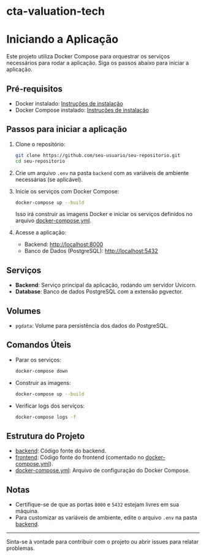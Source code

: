 # cta-valuation-tech

# Iniciando a Aplicação

Este projeto utiliza Docker Compose para orquestrar os serviços necessários para rodar a aplicação. Siga os passos abaixo para iniciar a aplicação.

## Pré-requisitos

- Docker instalado: [Instruções de instalação](https://docs.docker.com/get-docker/)
- Docker Compose instalado: [Instruções de instalação](https://docs.docker.com/compose/install/)

## Passos para iniciar a aplicação

1. Clone o repositório:

   ```sh
   git clone https://github.com/seu-usuario/seu-repositorio.git
   cd seu-repositorio
   ```

2. Crie um arquivo `.env` na pasta `backend` com as variáveis de ambiente necessárias (se aplicável).

3. Inicie os serviços com Docker Compose:

   ```sh
   docker-compose up --build
   ```

   Isso irá construir as imagens Docker e iniciar os serviços definidos no arquivo [docker-compose.yml](http://_vscodecontentref_/2).

4. Acesse a aplicação:

   - Backend: [http://localhost:8000](http://localhost:8000)
   - Banco de Dados (PostgreSQL): [http://localhost:5432](http://localhost:5432)

## Serviços

- **Backend**: Serviço principal da aplicação, rodando um servidor Uvicorn.
- **Database**: Banco de dados PostgreSQL com a extensão pgvector.

## Volumes

- `pgdata`: Volume para persistência dos dados do PostgreSQL.

## Comandos Úteis

- Parar os serviços:

  ```sh
  docker-compose down
  ```

- Construir as imagens:

  ```sh
  docker-compose up --build
  ```

- Verificar logs dos serviços:

  ```sh
  docker-compose logs -f
  ```

## Estrutura do Projeto

- [backend](http://_vscodecontentref_/3): Código fonte do backend.
- [frontend](http://_vscodecontentref_/4): Código fonte do frontend (comentado no [docker-compose.yml](http://_vscodecontentref_/5)).
- [docker-compose.yml](http://_vscodecontentref_/6): Arquivo de configuração do Docker Compose.

## Notas

- Certifique-se de que as portas `8000` e `5432` estejam livres em sua máquina.
- Para customizar as variáveis de ambiente, edite o arquivo `.env` na pasta [backend](http://_vscodecontentref_/7).

---

Sinta-se à vontade para contribuir com o projeto ou abrir issues para relatar problemas.
